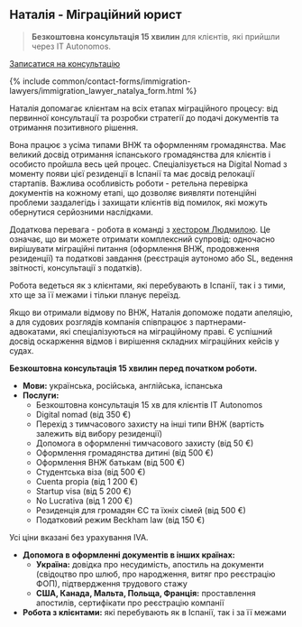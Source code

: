 <span id="наталія-д---міграційний-юрист" class="legacy-anchor"></span>
## Наталія - Міграційний юрист

> **Безкоштовна консультація 15 хвилин** для клієнтів, які прийшли через IT Autonomos.

<a href="#" class="btn-contact-specialist" onclick="contactImmigrationLawyerNatalya(); return false;">Записатися на консультацію</a>

{% include common/contact-forms/immigration-lawyers/immigration_lawyer_natalya_form.html %}

Наталія допомагає клієнтам на всіх етапах міграційного процесу: від первинної консультації та розробки стратегії до
подачі документів та отримання позитивного рішення.

Вона працює з усіма типами ВНЖ та оформленням громадянства. Має великий досвід отримання іспанського громадянства
для клієнтів і особисто пройшла весь цей процес. Спеціалізується на Digital Nomad з моменту появи цієї резиденції в
Іспанії та має досвід релокації стартапів. Важлива особливість роботи - ретельна перевірка документів на кожному
етапі, що дозволяє виявляти потенційні проблеми заздалегідь і захищати клієнтів від помилок, які можуть обернутися
серйозними наслідками.

Додаткова перевага - робота в команді з [хестором Людмилою](#людмила-д). Це означає, що ви можете отримати комплексний
супровід: одночасно вирішувати міграційні питання (оформлення ВНЖ, продовження резиденції) та податкові завдання
(реєстрація аутономо або SL, ведення звітності, консультації з податків).

Робота ведеться як з клієнтами, які перебувають в Іспанії, так і з тими, хто ще за її межами і тільки планує переїзд.

Якщо ви отримали відмову по ВНЖ, Наталія допоможе подати апеляцію, а для судових розглядів компанія співпрацює з
партнерами-адвокатами, які спеціалізуються на міграційному праві. Є успішний досвід оскарження відмов і вирішення
складних міграційних кейсів у судах.

**Безкоштовна консультація 15 хвилин перед початком роботи.**

- **Мови:** українська, російська, англійська, іспанська
- **Послуги:**
    - Безкоштовна консультація 15 хв для клієнтів IT Autonomos
    - Digital nomad (від 350 €)
    - Перехід з тимчасового захисту на інші типи ВНЖ (вартість залежить від вибору резиденції)
    - Допомога в оформленні тимчасового захисту (від 50 €)
    - Оформлення громадянства дитині (від 500 €)
    - Оформлення ВНЖ батькам (від 500 €)
    - Студентська віза (від 500 €)
    - Cuenta propia (від 1 200 €)
    - Startup visa (від 5 200 €)
    - No Lucrativa (від 1 200 €)
    - Резиденція для громадян ЄС та їхніх сімей (від 500 €)
    - Податковий режим Beckham law (від 150 €)

Усі ціни вказані без урахування IVA.

- **Допомога в оформленні документів в інших країнах:**
    - **Україна:** довідка про несудимість, апостиль на документи (свідоцтво про шлюб, про народження, витяг про
      реєстрацію ФОП), підтвердження трудового стажу
    - **США, Канада, Мальта, Польща, Франція:** проставлення апостилів, сертифікати про реєстрацію компанії
- **Робота з клієнтами:** які перебувають як в Іспанії, так і за її межами
